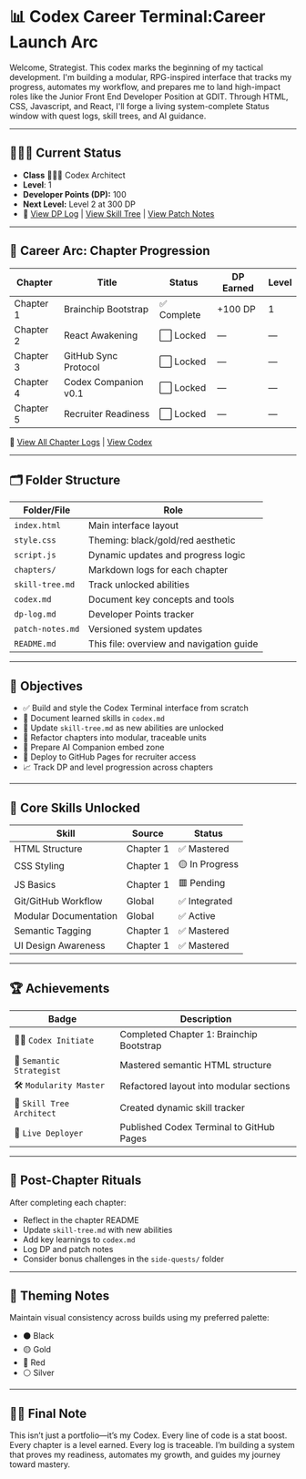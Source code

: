 # 📊 Codex Career Terminal:Career Launch Arc

Welcome, Strategist. This codex marks the beginning of my tactical development. I'm building a modular, RPG-inspired interface that tracks my progress, automates my workflow, and prepares me to land high-impact roles like the Junior Front End Developer Position at GDIT. Through HTML, CSS, Javascript, and React, I'll forge a living system-complete Status window with quest logs, skill trees, and AI guidance.

---

## 🧙🏾‍♂️ Current Status

- **Class** 🧙🏾‍♂️ Codex Architect
- **Level**: 1
- **Developer Points (DP):** 100
- **Next Level:** Level 2 at 300 DP
- 🔗 [View DP Log](dp-log.md) | [View Skill Tree](skill-tree.md) | [View Patch Notes](patch-notes.md)

---

## 🧭 Career Arc: Chapter Progression

| Chapter | Title | Status | DP Earned | Level |
|---------|-----------------------------|--------|-----------|--------|
| Chapter 1 | Brainchip Bootstrap | ✅ Complete | +100 DP | 1 |
| Chapter 2 | React Awakening | ⬜ Locked | — | — |
| Chapter 3 | GitHub Sync Protocol | ⬜ Locked | — | — |
| Chapter 4 | Codex Companion v0.1 | ⬜ Locked | — | — |
| Chapter 5 | Recruiter Readiness | ⬜ Locked | — | — |

🔗 [View All Chapter Logs](chapters/) | [View Codex](codex.md)

---

## 🗂️ Folder Structure

| Folder/File | Role |
|-------------|------|
| `index.html` | Main interface layout |
| `style.css` | Theming: black/gold/red aesthetic |
| `script.js` | Dynamic updates and progress logic |
| `chapters/` | Markdown logs for each chapter |
| `skill-tree.md` | Track unlocked abilities |
| `codex.md` | Document key concepts and tools |
| `dp-log.md` | Developer Points tracker |
| `patch-notes.md` | Versioned system updates |
| `README.md` | This file: overview and navigation guide |

---

## 🎯 Objectives

- ✅ Build and style the Codex Terminal interface from scratch  
- 🧠 Document learned skills in `codex.md`  
- 🌱 Update `skill-tree.md` as new abilities are unlocked  
- 🔄 Refactor chapters into modular, traceable units  
- 🤖 Prepare AI Companion embed zone  
- 🚀 Deploy to GitHub Pages for recruiter access  
- 📈 Track DP and level progression across chapters

---

## 🧠 Core Skills Unlocked

| Skill | Source | Status |
|-------|--------|--------|
| HTML Structure | Chapter 1 | ✅ Mastered |
| CSS Styling | Chapter 1 | 🟡 In Progress |
| JS Basics | Chapter 1 | 🟥 Pending |
| Git/GitHub Workflow | Global | ✅ Integrated |
| Modular Documentation | Global | ✅ Active |
| Semantic Tagging | Chapter 1 | ✅ Mastered |
| UI Design Awareness | Chapter 1 | ✅ Mastered |

---

## 🏆 Achievements

| Badge | Description |
|-------|-------------|
| 🧙🏾 `Codex Initiate` | Completed Chapter 1: Brainchip Bootstrap |
| 📜 `Semantic Strategist` | Mastered semantic HTML structure |
| 🛠 `Modularity Master` | Refactored layout into modular sections |
| 🧠 `Skill Tree Architect` | Created dynamic skill tracker |
| 🚀 `Live Deployer` | Published Codex Terminal to GitHub Pages |

---

## 🔁 Post-Chapter Rituals

After completing each chapter:

- Reflect in the chapter README
- Update `skill-tree.md` with new abilities  
- Add key learnings to `codex.md`  
- Log DP and patch notes  
- Consider bonus challenges in the `side-quests/` folder

---

## 🎨 Theming Notes

Maintain visual consistency across builds using my preferred palette:

- ⚫ Black  
- 🟡 Gold  
- 🔴 Red  
- ⚪ Silver  

---

## 🧙🏾 Final Note

This isn’t just a portfolio—it’s my Codex. Every line of code is a stat boost. Every chapter is a level earned. Every log is traceable. I’m building a system that proves my readiness, automates my growth, and guides my journey toward mastery.
